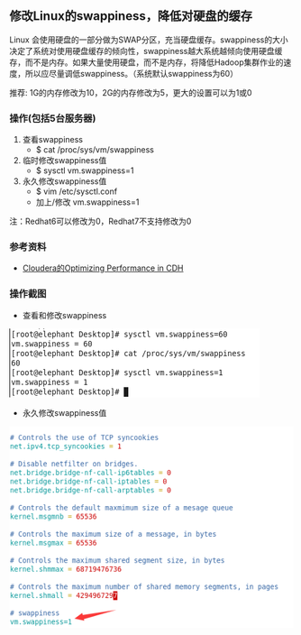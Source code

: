 ## 修改Linux的swappiness，降低对硬盘的缓存 
Linux 会使用硬盘的一部分做为SWAP分区，充当硬盘缓存。swappiness的大小决定了系统对使用硬盘缓存的倾向性，swappiness越大系统越倾向使用硬盘缓存，而不是内存。如果大量使用硬盘，而不是内存，将降低Hadoop集群作业的速度，所以应尽量调低swappiness。（系统默认swappiness为60）

推荐: 1G的内存修改为10，2G的内存修改为5，更大的设置可以为1或0

### 操作(包括5台服务器)
1. 查看swappiness 
	- $ cat /proc/sys/vm/swappiness
2. 临时修改swappiness值 
	- $ sysctl vm.swappiness=1
3. 永久修改swappiness值 
	- $ vim /etc/sysctl.conf
	- 加上/修改 vm.swappiness=1
	
注：Redhat6可以修改为0，Redhat7不支持修改为0

### 参考资料
- [Cloudera的Optimizing Performance in CDH](https://www.cloudera.com/documentation/enterprise/5-9-x/topics/cdh_admin_performance.html#cdh_performance__section_xpq_sdf_jq)

### 操作截图
- 查看和修改swappiness

![查看和修改的截图](cat_sysctl_swappiness.png)

- 永久修改swappiness值
 
![](swappiness.png)
